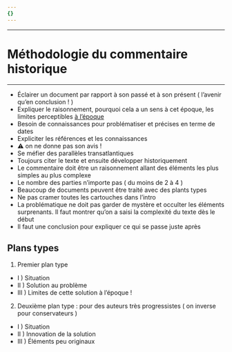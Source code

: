 ```yaml
---
{}
---
```

***
# Méthodologie du commentaire historique 
***
- Éclairer un document par rapport à son passé et à son présent ( l’avenir qu’en conclusion ! )
- Expliquer le raisonnement, pourquoi cela a un sens à cet époque, les limites perceptibles <u>à l’époque</u> 
- Besoin de connaissances pour problématiser et précises en terme de dates 
- Expliciter les références et les connaissances 
- ⚠ on ne donne pas son avis ! 
- Se méfier des parallèles transatlantiques 
- Toujours citer le texte et ensuite développer historiquement 
- Le commentaire doit être un raisonnement allant des éléments les plus simples au plus complexe
- Le nombre des parties n’importe pas ( du moins de 2 à 4 ) 
- Beaucoup de documents peuvent être traité avec des plants types 
- Ne pas cramer toutes les cartouches dans l’intro
- La problématique ne doit pas garder de mystère et occulter les éléments surprenants. Il faut montrer qu’on a saisi la complexité du texte dès le début
- Il faut une conclusion pour expliquer ce qui se passe juste après

## Plans types 

1. Premier plan type 
- I ) Situation 
- II ) Solution au problème 
- III ) Limites de cette solution à l’époque ! 
2. Deuxième plan type : pour des auteurs très progressistes ( on inverse pour conservateurs )
- I ) Situation 
- II ) Innovation de la solution 
- III ) Éléments peu originaux 